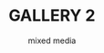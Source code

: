 ---
layout: gallery
title: GALLERY 2
subtitle: mixed media
permalink: /illustration7/
desc: Fashion Illustration.
pickerImage: /imgs/illustration/fashion-2/lady-cashmachine-thumb2.jpg
images:
  - desktop: /imgs/illustration/fashion-2/desktop/lady-cashmachine-dt.jpg
    mobile: /imgs/illustration/fashion-2/mobile/lady-cashmachine-m.jpg
    caption: fashion illustration
  - desktop: /imgs/illustration/fashion-2/desktop/pool-stand-dt.jpg
    mobile: /imgs/illustration/fashion-2/mobile/pool-stand-m.jpg
    caption: fashion illustration
---